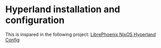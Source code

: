# Hyperland installation and configuration

This is inspared in the following project: [LibrePhoenix NixOS Hyperland Config](https://github.com/librephoenix/nixos-config/blob/main/user/wm/hyprland/hyprland.nix)
